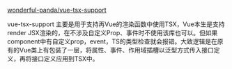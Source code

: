 [wonderful-panda/vue-tsx-support](https://link.zhihu.com/?target=https%3A//github.com/wonderful-panda/vue-tsx-support)

vue-tsx-support 主要是用于支持再Vue的渲染函数中使用TSX，Vue本生是支持render JSX渲染的，在不涉及自定义Prop、事件时不使用该库也可以。但如果component中有自定义prop，event，TS的类型检查就会报错。大致逻辑是在原有的Vue类上有包装了一层，将属性、事件、作用域插槽以泛型方式传入接口定义，再将接口定义应用到TSX中。